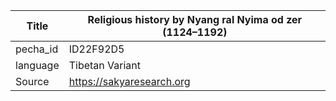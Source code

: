 |Title | Religious history by Nyang ral Nyima od zer (1124–1192) 
| --- | --- 
|pecha_id | ID22F92D5
|language | Tibetan Variant
|Source | https://sakyaresearch.org